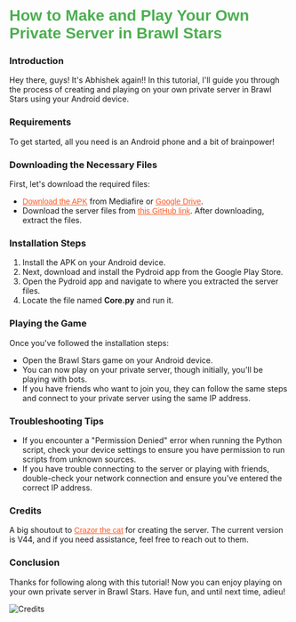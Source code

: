 # How to Make and Play Your Own Private Server in Brawl Stars

<style>
h1 {
  color: #4CAF50;
  font-family: Arial, sans-serif;
}

h2 {
  color: #1E88E5;
  font-family: Arial, sans-serif;
}

a {
  color: #FF5722;
  font-family: Arial, sans-serif;
}
</style>

### Introduction
Hey there, guys! It's Abhishek again!! In this tutorial, I'll guide you through the process of creating and playing on your own private server in Brawl Stars using your Android device.

### Requirements
To get started, all you need is an Android phone and a bit of brainpower!

### Downloading the Necessary Files
First, let's download the required files:
- [Download the APK](https://www.mediafire.com/file/biid9ttuhiyeaoi/com.projectbsds.v44226.apk/file) from Mediafire or [Google Drive](https://drive.google.com/file/d/1zKy632blJDJV7YuBnUZe18Pxpra2lvm5/view?usp=sharing).
- Download the server files from [this GitHub link](https://github.com/CrazorTheCat/BSDS-V44/archive/refs/heads/master.zip). After downloading, extract the files.

### Installation Steps
1. Install the APK on your Android device.
2. Next, download and install the Pydroid app from the Google Play Store.
3. Open the Pydroid app and navigate to where you extracted the server files.
4. Locate the file named **Core.py** and run it.

### Playing the Game
Once you've followed the installation steps:
- Open the Brawl Stars game on your Android device.
- You can now play on your private server, though initially, you'll be playing with bots.
- If you have friends who want to join you, they can follow the same steps and connect to your private server using the same IP address.

### Troubleshooting Tips
- If you encounter a "Permission Denied" error when running the Python script, check your device settings to ensure you have permission to run scripts from unknown sources.
- If you have trouble connecting to the server or playing with friends, double-check your network connection and ensure you've entered the correct IP address.

### Credits
A big shoutout to [Crazor the cat](https://github.com/CrazorTheCat) for creating the server. The current version is V44, and if you need assistance, feel free to reach out to them.

### Conclusion
Thanks for following along with this tutorial! Now you can enjoy playing on your own private server in Brawl Stars. Have fun, and until next time, adieu!

![Credits](https://user-images.githubusercontent.com/52799759/176961091-0fe7c802-5ad5-433e-9e36-edec5545f492.png)

